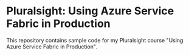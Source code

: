 # Pluralsight: Using Azure Service Fabric in Production

This repository contains sample code for my Pluralsight course "Using Azure Service Fabric in Production".